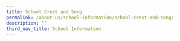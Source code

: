 ```yaml
---
title: School Crest and Song
permalink: /about-us/school-information/school-crest-and-song/
description: ""
third_nav_title: School Information
---
```

